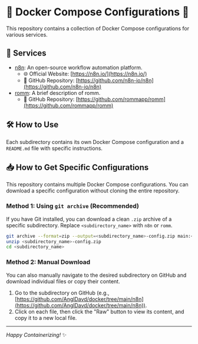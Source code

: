 # 🐳 Docker Compose Configurations 🐳

This repository contains a collection of Docker Compose configurations for various services.

## 🚀 Services

- [n8n](./n8n/README.md): An open-source workflow automation platform.
  - 🌐 Official Website: [https://n8n.io/](https://n8n.io/)
  - 🐙 GitHub Repository: [https://github.com/n8n-io/n8n](https://github.com/n8n-io/n8n)
- [romm](./romm/README.md): A brief description of romm.
  - 🐙 GitHub Repository: [https://github.com/rommapp/romm](https://github.com/rommapp/romm)

## 🛠️ How to Use

Each subdirectory contains its own Docker Compose configuration and a `README.md` file with specific instructions.

## 📥 How to Get Specific Configurations

This repository contains multiple Docker Compose configurations. You can download a specific configuration without cloning the entire repository.

### Method 1: Using `git archive` (Recommended)

If you have Git installed, you can download a clean `.zip` archive of a specific subdirectory. Replace `<subdirectory_name>` with `n8n` or `romm`.

```bash
git archive --format=zip --output=<subdirectory_name>-config.zip main:<subdirectory_name>
unzip <subdirectory_name>-config.zip
cd <subdirectory_name>
```

### Method 2: Manual Download

You can also manually navigate to the desired subdirectory on GitHub and download individual files or copy their content.

1.  Go to the subdirectory on GitHub (e.g., [https://github.com/AnglDavd/docker/tree/main/n8n](https://github.com/AnglDavd/docker/tree/main/n8n)).
2.  Click on each file, then click the "Raw" button to view its content, and copy it to a new local file.

---
_Happy Containerizing!_ ✨
